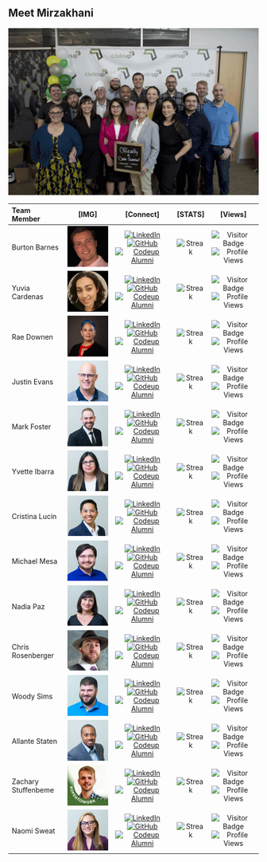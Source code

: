 ## Meet Mirzakhani
![Mirzikhani](./images/Mirzikhani.gif)

|Team Member|[IMG]|[Connect]|[STATS]|[Views]|
|:----------|:---:|:--------:|:----:|:-----:|
|Burton Barnes|![Burton's_PIC](./images/AP_Burton.jpg)|[![LinkedIn](https://img.shields.io/badge/LinkedIn-%230077B5.svg?style=for-the-badge&logo=linkedin&logoColor=white)](https://www.linkedin.com/in/burton-barnes-9b28b21a6/)[![GitHub](https://img.shields.io/badge/GitHub-100000?style=for-the-badge&logo=github&logoColor=white)](https://github.com/BurtonBarnes)[![Codeup Alumni](https://img.shields.io/badge/Codeup%20Alumni-green?style=for-the-badge&logo=codeup&logoColor=white)](https://alumni.codeup.com/students/1719)|![Streak](https://github-readme-streak-stats.herokuapp.com/?user=BurtonBarnes)|![Visitor Badge](https://visitor-badge.laobi.icu/badge?page_id=BurtonBarnes)![Profile Views](https://komarev.com/ghpvc/?username=your-github-BurtonBarnes&color=66CDEB)
|Yuvia Cardenas|![Yuvia's_PIC](./images/AP_Yuvia.jpg)|[![LinkedIn](https://img.shields.io/badge/linkedin-%230077B5.svg?style=for-the-badge&logo=linkedin&logoColor=white)](https://www.linkedin.com/in/yuvia-cardenas-083080126/)[![GitHub](https://img.shields.io/badge/GitHub-100000?style=for-the-badge&logo=github&logoColor=white)](https://github.com/yuvia-cardenas)[![Codeup Alumni](https://img.shields.io/badge/Codeup%20Alumni-green?style=for-the-badge&logo=codeup&logoColor=white)](https://alumni.codeup.com/students/1718)|![Streak](https://github-readme-streak-stats.herokuapp.com/?user=yuvia-cardenas)|![Visitor Badge](https://visitor-badge.laobi.icu/badge?page_id=yuvia-cardenas)![Profile Views](https://komarev.com/ghpvc/?username=your-github-yuvia-cardenas&color=66CDEB)
|Rae Downen|![Rae's_PIC](./images/AP_Rachel.jpg)|[![LinkedIn](https://img.shields.io/badge/linkedin-%230077B5.svg?style=for-the-badge&logo=linkedin&logoColor=white)](https://www.linkedin.com/in/rachel-downen/)[![GitHub](https://img.shields.io/badge/GitHub-100000?style=for-the-badge&logo=github&logoColor=white)](https://github.com/raedownen)[![Codeup Alumni](https://img.shields.io/badge/Codeup%20Alumni-green?style=for-the-badge&logo=codeup&logoColor=white)](https://alumni.codeup.com/students/1726)|![Streak](https://github-readme-streak-stats.herokuapp.com/?user=raedownen)|![Visitor Badge](https://visitor-badge.laobi.icu/badge?page_id=raedownen)![Profile Views](https://komarev.com/ghpvc/?username=your-github-raedownen&color=66CDEB)
|Justin Evans|![Justin's_PIC](./images/AP_Justin.jpg)|[![LinkedIn](https://img.shields.io/badge/linkedin-%230077B5.svg?style=for-the-badge&logo=linkedin&logoColor=white)](https://www.linkedin.com/in/qmcbt)[![GitHub](https://img.shields.io/badge/GitHub-100000?style=for-the-badge&logo=github&logoColor=white)](https://github.com/QMCBT-JustinEvans)[![Codeup Alumni](https://img.shields.io/badge/Codeup%20Alumni-green?style=for-the-badge&logo=codeup&logoColor=white)](https://alumni.codeup.com/students/1725)|![Streak](https://github-readme-streak-stats.herokuapp.com/?user=QMCBT-JustinEvans)|![Visitor Badge](https://visitor-badge.laobi.icu/badge?page_id=QMCBT-JustinEvans)![Profile Views](https://komarev.com/ghpvc/?username=your-github-QMCBT-JustinEvans&color=66CDEB)
|Mark Foster|![Mark's_PIC](./images/AP_Mark.jpg)|[![LinkedIn](https://img.shields.io/badge/linkedin-%230077B5.svg?style=for-the-badge&logo=linkedin&logoColor=white)](https://www.linkedin.com/in/markdouglasfoster/)[![GitHub](https://img.shields.io/badge/GitHub-100000?style=for-the-badge&logo=github&logoColor=white)](https://github.com/markydoug)[![Codeup Alumni](https://img.shields.io/badge/Codeup%20Alumni-green?style=for-the-badge&logo=codeup&logoColor=white)](https://alumni.codeup.com/students/1720)|![Streak](https://github-readme-streak-stats.herokuapp.com/?user=markydoug)|![Visitor Badge](https://visitor-badge.laobi.icu/badge?page_id=markydoug)![Profile Views](https://komarev.com/ghpvc/?username=your-github-markydoug&color=66CDEB)
|Yvette Ibarra|![Yvette's_PIC](./images/AP_Yvette.jpg)|[![LinkedIn](https://img.shields.io/badge/linkedin-%230077B5.svg?style=for-the-badge&logo=linkedin&logoColor=white)](https://www.linkedin.com/in/yvette-ibarra01/)[![GitHub](https://img.shields.io/badge/GitHub-100000?style=for-the-badge&logo=github&logoColor=white)](https://github.com/Yvette-Ibarra)[![Codeup Alumni](https://img.shields.io/badge/Codeup%20Alumni-green?style=for-the-badge&logo=codeup&logoColor=white)](https://alumni.codeup.com/students/1716)|![Streak](https://github-readme-streak-stats.herokuapp.com/?user=Yvette-Ibarra)|![Visitor Badge](https://visitor-badge.laobi.icu/badge?page_id=Yvette-Ibarra)![Profile Views](https://komarev.com/ghpvc/?username=your-github-Yvette-Ibarra&color=66CDEB)
|Cristina Lucin|![Cristina's_PIC](./images/AP_Cristina.jpg)|[![LinkedIn](https://img.shields.io/badge/linkedin-%230077B5.svg?style=for-the-badge&logo=linkedin&logoColor=white)](https://www.linkedin.com/in/cristina-lucin/)[![GitHub](https://img.shields.io/badge/GitHub-100000?style=for-the-badge&logo=github&logoColor=white)](https://github.com/cristinalucin)[![Codeup Alumni](https://img.shields.io/badge/Codeup%20Alumni-green?style=for-the-badge&logo=codeup&logoColor=white)](https://alumni.codeup.com/students/1722)|![Streak](https://github-readme-streak-stats.herokuapp.com/?user=cristinalucin)|![Visitor Badge](https://visitor-badge.laobi.icu/badge?page_id=cristinalucin)![Profile Views](https://komarev.com/ghpvc/?username=your-github-cristinalucin&color=66CDEB)
|Michael Mesa|![Michael's_PIC](./images/AP_Michael.jpg)|[![LinkedIn](https://img.shields.io/badge/linkedin-%230077B5.svg?style=for-the-badge&logo=linkedin&logoColor=white)](https://www.linkedin.com/in/michael-austin-mesa/)[![GitHub](https://img.shields.io/badge/GitHub-100000?style=for-the-badge&logo=github&logoColor=white)](https://github.com/Michael-Austin-Mesa)[![Codeup Alumni](https://img.shields.io/badge/Codeup%20Alumni-green?style=for-the-badge&logo=codeup&logoColor=white)](https://alumni.codeup.com/students/1724)|![Streak](https://github-readme-streak-stats.herokuapp.com/?user=Michael-Austin-Mesa)|![Visitor Badge](https://visitor-badge.laobi.icu/badge?page_id=Michael-Austin-Mesa)![Profile Views](https://komarev.com/ghpvc/?username=your-github-Michael-Austin-Mesa&color=66CDEB)
|Nadia Paz|![Nadia's_PIC](./images/AP_Nadia.jpg)|[![LinkedIn](https://img.shields.io/badge/linkedin-%230077B5.svg?style=for-the-badge&logo=linkedin&logoColor=white)](https://www.linkedin.com/in/nadiapaz/)[![GitHub](https://img.shields.io/badge/GitHub-100000?style=for-the-badge&logo=github&logoColor=white)](https://github.com/nadia-paz)[![Codeup Alumni](https://img.shields.io/badge/Codeup%20Alumni-green?style=for-the-badge&logo=codeup&logoColor=white)](https://alumni.codeup.com/students/1727)|![Streak](https://github-readme-streak-stats.herokuapp.com/?user=nadia-paz)|![Visitor Badge](https://visitor-badge.laobi.icu/badge?page_id=nadia-paz)![Profile Views](https://komarev.com/ghpvc/?username=your-github-nadia-paz&color=66CDEB)
|Chris Rosenberger|![JC's_PIC](./images/AP_JC.jpg)|[![LinkedIn](https://img.shields.io/badge/linkedin-%230077B5.svg?style=for-the-badge&logo=linkedin&logoColor=white)](https://www.linkedin.com/in/johnrosenberger/)[![GitHub](https://img.shields.io/badge/GitHub-100000?style=for-the-badge&logo=github&logoColor=white)](https://github.com/jcrosenberger)[![Codeup Alumni](https://img.shields.io/badge/Codeup%20Alumni-green?style=for-the-badge&logo=codeup&logoColor=white)](https://alumni.codeup.com/students/1728)|![Streak](https://github-readme-streak-stats.herokuapp.com/?user=jcrosenberger)|![Visitor Badge](https://visitor-badge.laobi.icu/badge?page_id=jcrosenberger)![Profile Views](https://komarev.com/ghpvc/?username=your-github-jcrosenberger&color=66CDEB)
|Woody Sims|![Woody's_PIC](./images/AP_Woody.jpg)|[![LinkedIn](https://img.shields.io/badge/linkedin-%230077B5.svg?style=for-the-badge&logo=linkedin&logoColor=white)](https://www.linkedin.com/in/woodrow-sims/)[![GitHub](https://img.shields.io/badge/GitHub-100000?style=for-the-badge&logo=github&logoColor=white)](https://github.com/Is0metry)[![Codeup Alumni](https://img.shields.io/badge/Codeup%20Alumni-green?style=for-the-badge&logo=codeup&logoColor=white)](https://alumni.codeup.com/students/1723)|![Streak](https://github-readme-streak-stats.herokuapp.com/?user=Is0metry)|![Visitor Badge](https://visitor-badge.laobi.icu/badge?page_id=Is0metry)![Profile Views](https://komarev.com/ghpvc/?username=your-github-Is0metry&color=66CDEB)
|Allante Staten|![Allante's_PIC](./images/AP_Allante.jpg)|[![LinkedIn](https://img.shields.io/badge/linkedin-%230077B5.svg?style=for-the-badge&logo=linkedin&logoColor=white)](https://www.linkedin.com/in/allantestaten/)[![GitHub](https://img.shields.io/badge/GitHub-100000?style=for-the-badge&logo=github&logoColor=white)](https://github.com/allantestaten)[![Codeup Alumni](https://img.shields.io/badge/Codeup%20Alumni-green?style=for-the-badge&logo=codeup&logoColor=white)](https://alumni.codeup.com/students/1721)|![Streak](https://github-readme-streak-stats.herokuapp.com/?user=allantestaten)|![Visitor Badge](https://visitor-badge.laobi.icu/badge?page_id=allantestaten)![Profile Views](https://komarev.com/ghpvc/?username=your-github-allantestaten&color=66CDEB)
|Zachary Stuffenbeme|![Zachary's_PIC](./images/AP_Zachary(LI).jpeg)|[![LinkedIn](https://img.shields.io/badge/linkedin-%230077B5.svg?style=for-the-badge&logo=linkedin&logoColor=white)](https://www.linkedin.com/in/zachary-stufflebeme-63379a243/)[![GitHub](https://img.shields.io/badge/GitHub-100000?style=for-the-badge&logo=github&logoColor=white)](https://github.com/Zachary-Stufflebeme)[![Codeup Alumni](https://img.shields.io/badge/Codeup%20Alumni-green?style=for-the-badge&logo=codeup&logoColor=white)](https://alumni.codeup.com)|![Streak](https://github-readme-streak-stats.herokuapp.com/?user=Zachary-Stufflebeme)|![Visitor Badge](https://visitor-badge.laobi.icu/badge?page_id=Zachary-Stufflebeme)![Profile Views](https://komarev.com/ghpvc/?username=your-github-Zachary-Stufflebeme&color=66CDEB)
|Naomi Sweat|![Naomi's_PIC](./images/AP_Naomi.jpg)|[![LinkedIn](https://img.shields.io/badge/linkedin-%230077B5.svg?style=for-the-badge&logo=linkedin&logoColor=white)](https://www.linkedin.com/in/naomi-sweatt-550b8624a/)[![GitHub](https://img.shields.io/badge/GitHub-100000?style=for-the-badge&logo=github&logoColor=white)](https://github.com/Naomi-SB)[![Codeup Alumni](https://img.shields.io/badge/Codeup%20Alumni-green?style=for-the-badge&logo=codeup&logoColor=white)](https://alumni.codeup.com/students/1717)|![Streak](https://github-readme-streak-stats.herokuapp.com/?user=Naomi-SB)|![Visitor Badge](https://visitor-badge.laobi.icu/badge?page_id=Naomi-SB)![Profile Views](https://komarev.com/ghpvc/?username=your-github-Naomi-SB&color=66CDEB)
